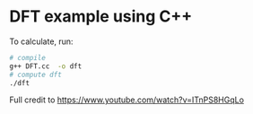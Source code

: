 # DFT example using C++

To calculate, run:

````bash
# compile 
g++ DFT.cc  -o dft
# compute dft
./dft
````
Full credit to https://www.youtube.com/watch?v=ITnPS8HGqLo